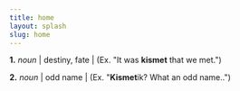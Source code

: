 ```yaml
---
title: home
layout: splash
slug: home
---
```


 **1.** *noun* | destiny, fate | (Ex. "It was **kismet** that we met.")

 **2.** *noun* | odd name | (Ex. "**Kismet**ik? What an odd name..")  

